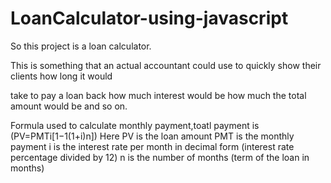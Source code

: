 # LoanCalculator-using-javascript


So this project is a loan calculator.

This is something that an actual accountant could use to quickly show their clients how long it would

take to pay a loan back how much interest would be how much the total amount would be and so on.

Formula used to calculate monthly payment,toatl payment is
(PV=PMTi[1−1(1+i)n])
Here
PV is the loan amount
PMT is the monthly payment
i is the interest rate per month in decimal form (interest rate percentage divided by 12)
n is the number of months (term of the loan in months)
